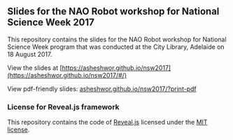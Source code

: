 ## Slides for the NAO Robot workshop for National Science Week 2017

This repository contains the slides for the NAO Robot workshop for National Science Week program that was conducted at the City Library, Adelaide on 18 August 2017.

View the slides at [https://asheshwor.github.io/nsw2017](https://asheshwor.github.io/nsw2017/#/)

View pdf-friendly slides: [asheshwor.github.io/nsw2017/?print-pdf](https://asheshwor.github.io/nsw2017/?print-pdf)

### License for Reveal.js framework

This repository contains the code of [Reveal.js](https://github.com/hakimel/reveal.js) licensed under the [MIT license](https://github.com/asheshwor/nsw2017/blob/master/LICENSE).
